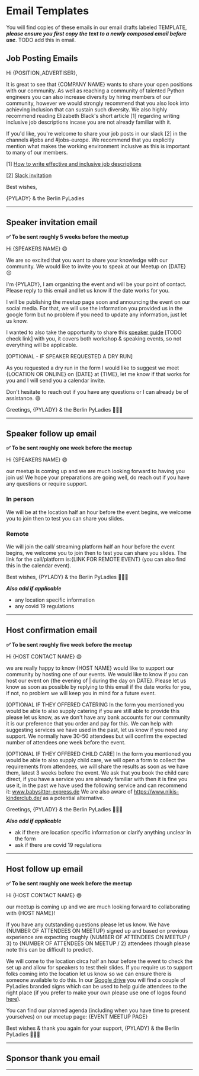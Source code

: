 # Email Templates

You will find copies of these emails in our email drafts labeled TEMPLATE, ***please ensure you first copy the text to a newly composed email before use***. TODO add this in email. 


## Job Posting Emails

Hi {POSITION_ADVERTISER}, 

It is great to see that {COMPANY NAME} wants to share your open positions with our community. As well as reaching a community of talented Python engineers you can also increase diversity by hiring members of our community, however we would strongly recommend that you also look into achieving inclusion that can sustain such diversity. We also highly recommend reading Elizabeth Black's short article [1] regarding writing inclusive job descriptions incase you are not already familiar with it.

If you'd like, you're welcome to share your job posts in our slack [2] in the channels #jobs and #jobs-europe. We recommend that you explicitly mention what makes the working environment inclusive as this is important to many of our members.

[1] [How to write effective and inclusive job descriptions](https://medium.com/@meb_57007/writing-effective-and-inclusive-job-descriptions-ace2a302f30a)

[2] [Slack invitation](https://pyladies-berlin.herokuapp.com/)

Best wishes,

{PYLADY} & the Berlin PyLadies

---


## Speaker invitation email

**:white_check_mark: To be sent roughly 5 weeks before the meetup**

Hi {SPEAKERS NAME} :smile:

We are so excited that you want to share your knowledge with our community. We would like to invite you to speak at our Meetup on {DATE} :heart_eyes:

I'm {PYLADY}, I am organizing the event and will be your point of contact. Please reply to this email and let us know if the date works for you.

I will be publishing the meetup page soon and announcing the event on our social media. For that, we will use the information you provided us in the google form but no problem if you need to update any information, just let us know.

I wanted to also take the opportunity to share this [speaker guide](https://github.com/PyLadiesBerlin/resources/tree/main/organizing/sub_pages/speakers_guide.md) [TODO check link] with you, it covers both workshop & speaking events, so not everything will be applicable.

[OPTIONAL - IF SPEAKER REQUESTED A DRY RUN]

As you requested a dry run in the form I would like to suggest we meet {LOCATION OR ONLINE} on {DATE} at {TIME}, let me know if that works for you and I will send you a calendar invite.

Don't hesitate to reach out if you have any questions or I can already be of assistance. :smile:

Greetings,
{PYLADY} & the Berlin PyLadies :woman_technologist::snake:


---


## Speaker follow up email

**:white_check_mark: To be sent roughly one week before the meetup**

Hi {SPEAKERS NAME} :smile:

our meetup is coming up and we are much looking forward to having you join us! We hope your preparations are going well, do reach out if you have any questions or require support.

### In person

We will be at the location half an hour before the event begins, we welcome you to join then to test you can share you slides.

### Remote

We will join the call/ streaming platform half an hour before the event begins, we welcome you to join then to test you can share you slides. The link for the call/platform is:{LINK FOR REMOTE EVENT} (you can also find this in the calendar event).

Best wishes,
{PYLADY} & the Berlin PyLadies :woman_technologist::snake:


***Also add if applicable***
- any location specific information
- any covid 19 regulations

---


## Host confirmation email

**:white_check_mark: To be sent roughly five week before the meetup**

Hi {HOST CONTACT NAME} :smile:

we are really happy to know {HOST NAME} would like to support our community by hosting one of our events. We would like to know if you can host our event on {the evening of | during the day on DATE}. Please let us know as soon as possible by replying to this email if the date works for you, if not, no problem we will keep you in mind for a future event.

[OPTIONAL IF THEY OFFERED CATERING 
In the form you mentioned you would be able to also supply catering if you are still able to provide this please let us know, as we don't have any bank accounts for our community it is our preference that you order and pay for this. We can help with suggesting services we have used in the past, let us know if you need any support. We normally have 30-50 attendees but will confirm the expected number of attendees one week before the event.

[OPTIONAL IF THEY OFFERED CHILD CARE]
In the form you mentioned you would be able to also supply child care, we will open a form to collect the requirements from attendees, we will share the results as soon as we have them, latest 3 weeks before the event. We ask that you book the child care direct, if you have a service you are already familiar with then it is fine you use it, in the past we have used the following service and can recommend it: www.babysitter-express.de We are also aware of https://www.nikis-kinderclub.de/ as a potential alternative.

Greetings,
{PYLADY} & the Berlin PyLadies :woman_technologist::snake:

***Also add if applicable***
- ak if there are location specific information or clarify anything unclear in the form
- ask if there are covid 19 regulations

---


## Host follow up email

**:white_check_mark: To be sent roughly one week before the meetup**

Hi {HOST CONTACT NAME} :smile:

our meetup is coming up and we are much looking forward to collaborating with {HOST NAME}!

If you have any outstanding questions please let us know. We have {NUMBER OF ATTENDEES ON MEETUP} signed up and based on previous experience are expecting roughly {NUMBER OF ATTENDEES ON MEETUP / 3} to {NUMBER OF ATTENDEES ON MEETUP / 2} attendees (though please note this can be difficult to predict).

We will come to the location circa half an hour before the event to check the set up and allow for speakers to test their slides. If you require us to support folks coming into the location let us know so we can ensure there is someone available to do this. In our [Google drive](https://docs.google.com/presentation/d/1_SNnpaWBK3I74e4TWW4wudf6JMGBSYaq_90W2BiCiEk/edit?usp=sharing) you will find a couple of PyLadies branded signs which can be used to help guide attendees to the right place (if you prefer to make your own please use one of logos found [here](https://drive.google.com/drive/folders/1dV2Ezol4Ikf3J2a1TtZ8hfrLrhl2rOY5?usp=sharing)).

You can find our planned agenda (including when you have time to present yourselves) on our meetup page: {EVENT MEETUP PAGE}

Best wishes & thank you again for your support,
{PYLADY} & the Berlin PyLadies :woman_technologist::snake:

---


## Sponsor thank you email


---